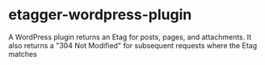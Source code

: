 # etagger-wordpress-plugin
A WordPress plugin returns an Etag for posts, pages, and attachments. It also returns a "304 Not Modified" for subsequent requests where the Etag matches
